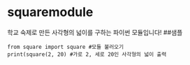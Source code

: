 # squaremodule
학교 숙제로 만든 사각형의 넓이를 구하는 파이썬 모듈입니다!
##샘플
```
from square import square #모듈 불러오기
print(square(2, 20) #가로 2, 세로 20인 사각형의 넓이 출력
```

